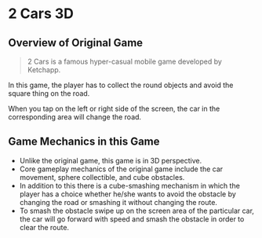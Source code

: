 # 2 Cars 3D

<!--
<p>
  <a href="https://simmer.io/@TrusharRadadiya/gun-sprint" target="_blank">
      <img align="center" src="https://img.shields.io/static/v1?label=Live on Simmer.io &message=Play Now &color=<COLOR>" alt="APK" />
  </a>
  <a href="https://youtu.be/YIRb46qV2a8" target="_blank">
      <img align="center" src="https://img.shields.io/static/v1?label=Gameplay Video &message=Watch on YouTube &color=<COLOR>" alt="YouTube"/>
  </a>
</p>
-->

## Overview of Original Game

> 2 Cars is a famous hyper-casual mobile game developed by Ketchapp.

In this game, the player has to collect the round objects and avoid the square thing on the road.

When you tap on the left or right side of the screen, the car in the corresponding area will change the road.

## Game Mechanics in this Game
- Unlike the original game, this game is in 3D perspective.
- Core gameplay mechanics of the original game include the car movement, sphere collectible, and cube obstacles.
- In addition to this there is a cube-smashing mechanism in which the player has a choice whether he/she wants to avoid the obstacle by changing the road or smashing 
it without changing the route.
- To smash the obstacle swipe up on the screen area of the particular car, the car will go forward with speed and smash the obstacle in order to clear the route.
